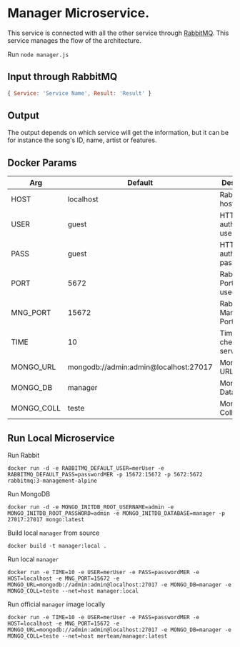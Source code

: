# Manager Microservice.

This service is connected with all the other service through [RabbitMQ](https://www.rabbitmq.com/). 
This service manages the flow of the architecture.

Run `node manager.js`

## Input through RabbitMQ

```javascript
{ Service: 'Service Name', Result: 'Result' }
```

## Output

The output depends on which service will get the information, but it can be for instance the song's ID, name, artist or features. 

## Docker Params
| Arg | Default | Description |
| --- | --- | --- |
| HOST | localhost | RabbitMQ host |
| USER | guest | HTTP basic auth username  |
| PASS | guest | HTTP basic auth password |
| PORT | 5672 | RabbitMQ Port (Not used) |
| MNG_PORT | 15672 | RabbitMQ Management Port |
| TIME | 10 | Timeout to check if the service is up |
| MONGO_URL | mongodb://admin:admin@localhost:27017 | MongoDB URL |
| MONGO_DB | manager | MongoDB Database |
| MONGO_COLL | teste | MongoDB Collection |

## Run Local Microservice
Run Rabbit
```
docker run -d -e RABBITMQ_DEFAULT_USER=merUser -e RABBITMQ_DEFAULT_PASS=passwordMER -p 15672:15672 -p 5672:5672 rabbitmq:3-management-alpine
```

Run MongoDB
```
docker run -d -e MONGO_INITDB_ROOT_USERNAME=admin -e MONGO_INITDB_ROOT_PASSWORD=admin -e MONGO_INITDB_DATABASE=manager -p 27017:27017 mongo:latest
```

Build local `manager` from source
```
docker build -t manager:local .
```

Run local `manager`
```
docker run -e TIME=10 -e USER=merUser -e PASS=passwordMER -e HOST=localhost -e MNG_PORT=15672 -e MONGO_URL=mongodb://admin:admin@localhost:27017 -e MONGO_DB=manager -e MONGO_COLL=teste --net=host manager:local
```

Run official `manager` image locally
```
docker run -e TIME=10 -e USER=merUser -e PASS=passwordMER -e HOST=localhost -e MNG_PORT=15672 -e MONGO_URL=mongodb://admin:admin@localhost:27017 -e MONGO_DB=manager -e MONGO_COLL=teste --net=host merteam/manager:latest
```